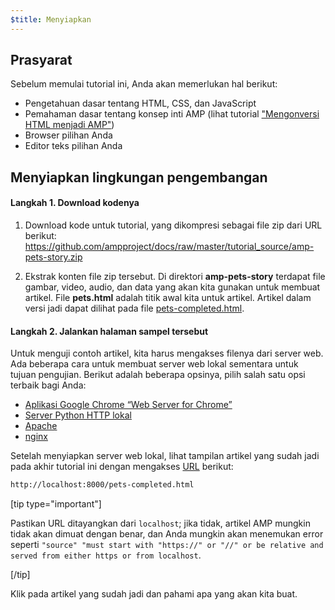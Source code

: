 ```yaml
---
$title: Menyiapkan
---
```


## Prasyarat

Sebelum memulai tutorial ini, Anda akan memerlukan hal berikut:

- Pengetahuan dasar tentang HTML, CSS, dan JavaScript
- Pemahaman dasar tentang konsep inti AMP (lihat tutorial ["Mengonversi HTML menjadi AMP"](../../../../documentation/guides-and-tutorials/start/converting/setting-up.md))
- Browser pilihan Anda
- Editor teks pilihan Anda

## Menyiapkan lingkungan pengembangan

#### Langkah 1. Download kodenya

1.  Download kode untuk tutorial, yang dikompresi sebagai file zip dari URL berikut: <a href="https://github.com/ampproject/docs/raw/master/tutorial_source/amp-pets-story.zip">https://github.com/ampproject/docs/raw/master/tutorial_source/amp-pets-story.zip</a>

2.  Ekstrak konten file zip tersebut. Di direktori **amp-pets-story** terdapat file gambar, video, audio, dan data yang akan kita gunakan untuk membuat artikel. File **pets.html** adalah titik awal kita untuk artikel. Artikel dalam versi jadi dapat dilihat pada file [pets-completed.html](https://github.com/ampproject/docs/blob/master/tutorial_source/amp-pets-story/pets-completed.html).

#### Langkah 2. Jalankan halaman sampel tersebut

Untuk menguji contoh artikel, kita harus mengakses filenya dari server web. Ada beberapa cara untuk membuat server web lokal sementara untuk tujuan pengujian. Berikut adalah beberapa opsinya, pilih salah satu opsi terbaik bagi Anda:

- [Aplikasi Google Chrome “Web Server for Chrome”](https://chrome.google.com/webstore/detail/web-server-for-chrome/ofhbbkphhbklhfoeikjpcbhemlocgigb)
- [Server Python HTTP lokal](https://developer.mozilla.org/en-US/docs/Learn/Common_questions/set_up_a_local_testing_server#Running_a_simple_local_HTTP_server)
- [Apache](https://httpd.apache.org/docs/2.4/getting-started.html)
- [nginx](http://nginx.org/)

Setelah menyiapkan server web lokal, lihat tampilan artikel yang sudah jadi pada akhir tutorial ini dengan mengakses <a href="http://localhost:8000/pets-completed.html">URL</a> berikut:

```html
http://localhost:8000/pets-completed.html
```

[tip type="important"]

Pastikan URL ditayangkan dari `localhost`; jika tidak, artikel AMP mungkin tidak akan dimuat dengan benar, dan Anda mungkin akan menemukan error seperti `"source" "must start with "https://" or "//" or be relative and served from either https or from localhost`.

[/tip]

Klik pada artikel yang sudah jadi dan pahami apa yang akan kita buat.

